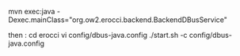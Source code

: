 mvn exec:java -Dexec.mainClass="org.ow2.erocci.backend.BackendDBusService"

then :
cd erocci
vi config/dbus-java.config
./start.sh -c config/dbus-java.config
